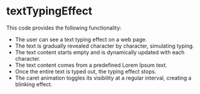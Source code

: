 # textTypingEffect


This code provides the following functionality:

- The user can see a text typing effect on a web page.
- The text is gradually revealed character by character, simulating typing.
- The text content starts empty and is dynamically updated with each character.
- The text content comes from a predefined Lorem Ipsum text.
- Once the entire text is typed out, the typing effect stops.
- The caret animation toggles its visibility at a regular interval, creating a blinking effect.